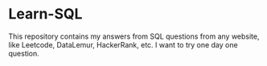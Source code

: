 # Learn-SQL
This repository contains my answers from SQL questions from any website, like Leetcode, DataLemur, HackerRank, etc. I want to try one day one question.

